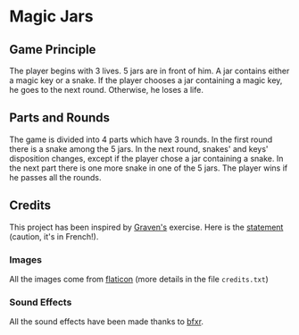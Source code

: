 # Magic Jars
## Game Principle

The player begins with 3 lives.
5 jars are in front of him.
A jar contains either a magic key or a snake.
If the player chooses a jar containing a magic key, he goes to the next round.
Otherwise, he loses a life.

## Parts and Rounds
The game is divided into 4 parts which have 3 rounds.
In the first round there is a snake among the 5 jars.
In the next round, snakes' and keys' disposition changes, except if the player chose a jar containing a snake.
In the next part there is one more snake in one of the 5 jars.
The player wins if he passes all the rounds.

## Credits
This project has been inspired by [Graven's](https://www.youtube.com/channel/UCIHVyohXw6j2T-83-uLngEg) exercise. 
Here is the [statement](https://bit.ly/2U81lYV) (caution, it's in French!).

### Images
All the images come from [flaticon](https://www.flaticon.com) (more details in the file `credits.txt`)

### Sound Effects
All the sound effects have been made thanks to [bfxr](https://www.bfxr.net/).
